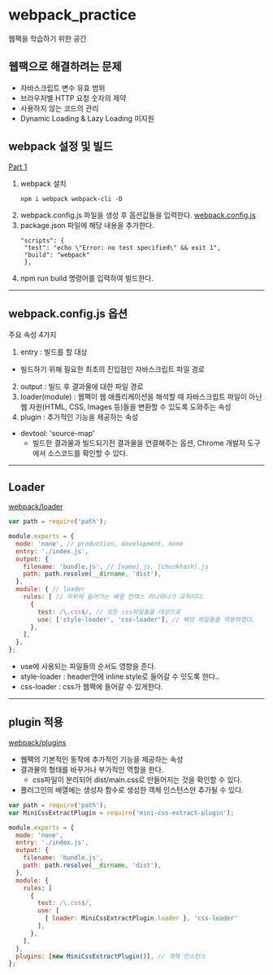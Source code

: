# webpack_practice
웹팩을 학습하기 위한 공간

## 웹팩으로 해결하려는 문제
- 자바스크립트 변수 유효 범위
- 브라우저별 HTTP 요청 숫자의 제약
- 사용하지 않는 코드의 관리
- Dynamic Loading & Lazy Loading 미지원

## webpack 설정 및 빌드
[Part 1]()

1. webpack 설치
    ```
    npm i webpack webpack-cli -D
    ``` 
2. webpack.config.js 파일을 생성 후 옵션값들을 입력한다.
   [webpack.config.js]()
3. package.json 파일에 해당 내용을 추가한다.
   ```
   "scripts": {
    "test": "echo \"Error: no test specified\" && exit 1",
    "build": "webpack"
    },
   ```
4. npm run build 명령어를 입력하여 빌드한다.
___

## webpack.config.js 옵션

주요 속성 4가지

1. entry : 빌드를 할 대상
  - 빌드하기 위해 필요한 최초의 진입점인 자바스크립트 파일 경로
2. output : 빌드 후 결과물에 대한 파일 경로
3. loader(module) : 웹팩이 웹 애플리케이션을 해석할 때 자바스크립트 파일이 아닌 웹 자원(HTML, CSS, Images 등)들을 변환할 수 있도록 도와주는 속성
4. plugin : 추가적인 기능을 제공하는 속성

- devtool: 'source-map'
  - 빌드한 결과물과 빌드되기전 결과물을 연결해주는 옵션, Chrome 개발자 도구에서 소스코드를 확인할 수 있다.

___

## Loader
[webpack/loader](https://webpack.js.org/loaders/)

```javascript
var path = require('path');

module.exports = {
  mode: 'none', // production, development, none
  entry: './index.js',
  output: {
    filename: 'bundle.js', // [name].js, [chunkhash].js
    path: path.resolve(__dirname, 'dist'),
  },
  module: { // loader
    rules: [ // 하위에 들어가는 배열 인덱스 하나하나가 규칙이다.
      {
        test: /\.css$/, // 모든 css파일들을 대상으로
        use: ['style-loader', 'css-loader'], // 해당 파일들을 적용하겠다.
      },
    ],
  },
};

```

- use에 사용되는 파일들의 순서도 영향을 준다.
- style-loader : header안에 inline style로 들어갈 수 잇도록 한다..
- css-loader : css가 웹팩에 들어갈 수 있게한다.

___

## plugin 적용
[webpack/plugins](https://webpack.js.org/plugins/)

- 웹팩의 기본적인 동작에 추가적인 기능을 제공하는 속성
- 결과물의 형태를 바꾸거나 부가적인 역할을 한다.
  - css파일이 분리되어 dist/main.css로 만들어지는 것을 확인할 수 있다.
- 플러그인의 배열에는 생성자 함수로 생성한 객체 인스턴스만 추가될 수 있다.


```javascript
var path = require('path');
var MiniCssExtractPlugin = require('mini-css-extract-plugin');

module.exports = {
  mode: 'none',
  entry: './index.js',
  output: {
    filename: 'bundle.js',
    path: path.resolve(__dirname, 'dist'),
  },
  module: {
    rules: [
      {
        test: /\.css$/,
        use: [
          { loader: MiniCssExtractPlugin.loader }, 'css-loader'
        ],
      },
    ],
  },
  plugins: [new MiniCssExtractPlugin()], // 객체 인스턴스
};

```